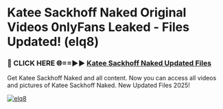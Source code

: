 # Katee Sackhoff Naked Original Videos 0nlyFans Leaked - Files Updated! (elq8)

<h3>🔴 CLICK HERE 🌐==►► <a href="https://tinyurl.com/yckcrads" rel="nofollow">Katee Sackhoff Naked Updated Files</a></h3>

Get Katee Sackhoff Naked and all content. Now you can access all videos and pictures of Katee Sackhoff Naked. New Updated Files 2025!

[![elq8](https://i.imgur.com/hpKpOFt.gif)](https://tinyurl.com/yckcrads)
